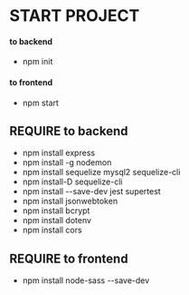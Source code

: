# START PROJECT 
#### to backend
* npm init
#### to frontend
* npm start

## REQUIRE to backend
* npm install express
* npm install -g nodemon
* npm install sequelize mysql2 sequelize-cli
* npm install-D sequelize-cli
* npm install --save-dev jest supertest
* npm install jsonwebtoken
* npm install bcrypt
* npm install dotenv
* npm install cors

## REQUIRE to frontend
* npm install node-sass  --save-dev 
